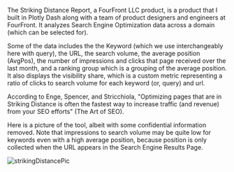 The Striking Distance Report, a FourFront LLC product, is a product that I built in Plotly Dash along with a team of product designers and engineers at FourFront.  It analyzes Search Engine Optimization data across a domain (which can be selected for).

Some of the data includes the the Keyword (which we use interchangeably here with query), the URL, the search volume, the average position (AvgPos), the number of impressions and clicks that page received over the last month, and a ranking group which is a grouping of the average position.  It also displays the visibility share, which is a custom metric representing a ratio of clicks to search volume for each keyword (or, query) and url.

According to Enge, Spencer, and Stricchiola, "Optimizing pages that are in Striking Distance is often the fastest way to increase traffic (and revenue) from your SEO efforts" (The Art of SEO).

Here is a picture of the tool, albeit with some confidential information removed.  Note that impressions to search volume may be quite low for keywords even with a high average position, because position is only collected when the URL appears in the Search Engine Results Page.


![strikingDistancePic](https://github.com/user-attachments/assets/317af0cb-755e-4837-895d-f57255a52e07)
